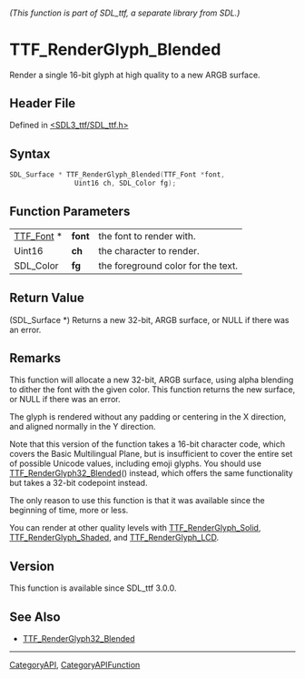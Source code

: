 ###### (This function is part of SDL_ttf, a separate library from SDL.)
# TTF_RenderGlyph_Blended

Render a single 16-bit glyph at high quality to a new ARGB surface.

## Header File

Defined in [<SDL3_ttf/SDL_ttf.h>](https://github.com/libsdl-org/SDL_ttf/blob/main/include/SDL3_ttf/SDL_ttf.h)

## Syntax

```c
SDL_Surface * TTF_RenderGlyph_Blended(TTF_Font *font,
                Uint16 ch, SDL_Color fg);
```

## Function Parameters

|                        |          |                                    |
| ---------------------- | -------- | ---------------------------------- |
| [TTF_Font](TTF_Font) * | **font** | the font to render with.           |
| Uint16                 | **ch**   | the character to render.           |
| SDL_Color              | **fg**   | the foreground color for the text. |

## Return Value

(SDL_Surface *) Returns a new 32-bit, ARGB surface, or NULL if there was an
error.

## Remarks

This function will allocate a new 32-bit, ARGB surface, using alpha
blending to dither the font with the given color. This function returns the
new surface, or NULL if there was an error.

The glyph is rendered without any padding or centering in the X direction,
and aligned normally in the Y direction.

Note that this version of the function takes a 16-bit character code, which
covers the Basic Multilingual Plane, but is insufficient to cover the
entire set of possible Unicode values, including emoji glyphs. You should
use [TTF_RenderGlyph32_Blended](TTF_RenderGlyph32_Blended)() instead, which
offers the same functionality but takes a 32-bit codepoint instead.

The only reason to use this function is that it was available since the
beginning of time, more or less.

You can render at other quality levels with
[TTF_RenderGlyph_Solid](TTF_RenderGlyph_Solid),
[TTF_RenderGlyph_Shaded](TTF_RenderGlyph_Shaded), and
[TTF_RenderGlyph_LCD](TTF_RenderGlyph_LCD).

## Version

This function is available since SDL_ttf 3.0.0.

## See Also

- [TTF_RenderGlyph32_Blended](TTF_RenderGlyph32_Blended)

----
[CategoryAPI](CategoryAPI), [CategoryAPIFunction](CategoryAPIFunction)

